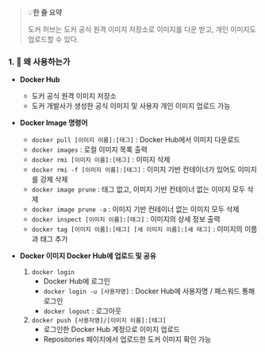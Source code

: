 > 💡**한 줄 요약**
>
> 도커 허브는 도커 공식 원격 이미지 저장소로 이미지를 다운 받고, 개인 이미지도 업로드할 수 있다.

### 1. 🤔 왜 사용하는가

- **Docker Hub**

  - 도커 공식 원격 이미지 저장소
  - 도커 개발사가 생성한 공식 이미지 및 사용자 개인 이미지 업로드 가능

- **Docker Image 명령어**

  - `docker pull [이미지 이름]:[태그]` : Docker Hub에서 이미지 다운로드
  - `docker images` : 로컬 이미지 목록 출력
  - `docker rmi [이미지 이름]:[태그]` : 이미지 삭제
  - `docker rmi -f [이미지 이름]:[태그]` : 이미지 기반 컨테이너가 있어도 이미지를 강제 삭제
  - `docker image prune` : 태그 없고, 이미지 기반 컨테이너 없는 이미지 모두 삭제
  - `docker image prune -a` : 이미지 기반 컨테이너 없는 이미지 모두 삭제
  - `docker inspect [이미지 이름]:[태그]` : 이미지의 상세 정보 출력
  - `docker tag [이미지 이름]:[태그] [새 이미지 이름]:[새 태그]` : 이미지의 이름과 태그 추가

- **Docker 이미지 Docker Hub에 업로드 및 공유**
  1. `docker login`
     - Docker Hub에 로그인
     - `docker login -u [사용자명]` : Docker Hub에 사용자명 / 패스워드 통해 로그인
     - `docker logout` : 로그아웃
  2. `docker push [사용자명]/[이미지 이름]:[태그]`
     - 로그인한 Docker Hub 계정으로 이미지 업로드
     - Repositories 페이지에서 업로드한 도커 이미지 확인 가능
